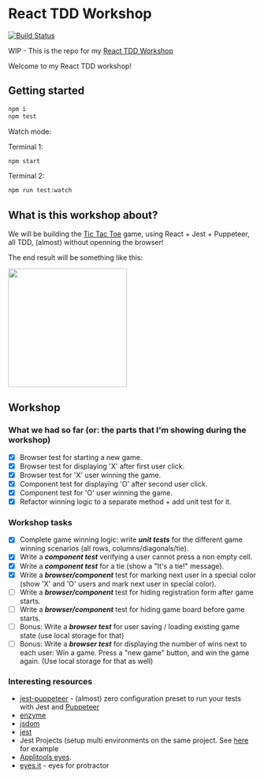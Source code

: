 # React TDD Workshop

[![Build Status](https://travis-ci.org/yanivefraim/react-tdd-workshop.svg?branch=master)](https://travis-ci.org/yanivefraim/react-tdd-workshop)


WIP - This is the repo for my [React TDD Workshop](https://www.meetup.com/Kyiv-ReactJS-Meetup/events/247392848/?_cookie-check=5Otr21FDGjz27aUV)

Welcome to my React TDD workshop!


## Getting started

```bash
npm i
npm test
```

Watch mode:

Terminal 1:

```bash
npm start
```

Terminal 2:

```bash
npm run test:watch
```

## What is this workshop about?

We will be building the [Tic Tac Toe](https://en.wikipedia.org/wiki/Tic-tac-toe) game, using React + Jest + Puppeteer, all TDD, (almost) without openning the browser!

The end result will be something like this:

<img width="241" src ="public/tic-tac-toe.png" />

## Workshop

### What we had so far (or: the parts that I'm showing during the workshop)

- [X] Browser test for starting a new game.
- [X] Browser test for displaying 'X' after first user click.
- [X] Browser test for 'X' user winning the game.
- [X] Component test for displaying 'O' after second user click.
- [X] Component test for 'O' user winning the game.
- [X] Refactor winning logic to a separate method + add unit test for it.

### Workshop tasks

- [X] Complete game winning logic: write **_unit tests_** for the different game winning scenarios (all rows, columns/diagonals/tie).
- [X] Write a **_component test_** verifying a user cannot press a non empty cell.
- [X] Write a **_component test_** for a tie (show a "It's a tie!" message).
- [X] Write a **_browser/component_** test for marking next user in a special color (show 'X' and 'O' users and mark next user in special color).
- [ ] Write a **_browser/component_** test for hiding registration form after game starts.
- [ ] Write a **_browser/component_** test for hiding game board before game starts.
- [ ] Bonus: Write a **_browser test_** for user saving / loading existing game state (use local storage for that)
- [ ] Bonus: Write a **_browser test_** for displaying the number of wins next to each user: Win a game. Press a "new game" button, and win the game again. (Use local storage for that as well)

### Interesting resources

- [jest-puppeteer](https://github.com/smooth-code/jest-puppeteer) - (almost) zero configuration preset to run your tests with Jest and [Puppeteer](https://github.com/GoogleChrome/puppeteer)
- [enzyme](https://github.com/airbnb/enzyme)
- [jsdom](https://github.com/jsdom/jsdom)
- [jest](https://github.com/facebook/jest)
- Jest Projects (setup multi environments on the same project. See [here](https://github.com/yanivefraim/react-tdd-workshop/blob/master/package.json#L68) for example
- [Applitools eyes](https://applitools.com/).
- [eyes.it](https://github.com/wix/eyes.it) - eyes for protractor
